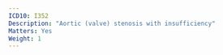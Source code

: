 ```yaml
---
ICD10: I352
Description: "Aortic (valve) stenosis with insufficiency"
Matters: Yes
Weight: 1
---
```


